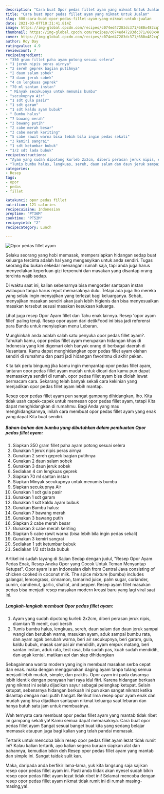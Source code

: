 ```yaml
---
description: "Cara buat Opor pedas fillet ayam yang nikmat Untuk Jualan"
title: "Cara buat Opor pedas fillet ayam yang nikmat Untuk Jualan"
slug: 600-cara-buat-opor-pedas-fillet-ayam-yang-nikmat-untuk-jualan
date: 2021-03-07T10:31:41.814Z
image: https://img-global.cpcdn.com/recipes/c074ed47283dc371/680x482cq70/opor-pedas-fillet-ayam-foto-resep-utama.jpg
thumbnail: https://img-global.cpcdn.com/recipes/c074ed47283dc371/680x482cq70/opor-pedas-fillet-ayam-foto-resep-utama.jpg
cover: https://img-global.cpcdn.com/recipes/c074ed47283dc371/680x482cq70/opor-pedas-fillet-ayam-foto-resep-utama.jpg
author: Roy Day
ratingvalue: 4.9
reviewcount: 7
recipeingredient:
- "350 gram fillet paha ayam potong sesuai selera"
- "1 jeruk nipis peras airnya"
- "2 sereh geprek bagian putihnya"
- "2 daun salam sobek"
- "3 daun jeruk sobek"
- "4 cm lengkuas geprek"
- "70 ml santan instan"
- " Minyak secukupnya untuk menumis bumbu"
- "secukupnya Air"
- "1 sdt gula pasir"
- "1 sdt garam"
- "1 sdt kaldu ayam bubuk"
- " Bumbu halus"
- "7 bawang merah"
- "3 bawang putih"
- "2 cabe merah besar"
- "3 cabe merah keriting"
- "5 cabe rawit warna bisa lebih bila ingin pedas sekali"
- "3 kemiri sangrai"
- "1 sdt ketumbar bubuk"
- "1/2 sdt lada bubuk"
recipeinstructions:
- "Ayam yang sudah dipotong kurleb 2x2cm, diberi perasan jeruk nipis, diamkan 15 menit, cuci bersih"
- "Tumis bumbu halus, lengkuas, sereh, daun salam dan daun jeruk sampai wangi dan berubah warna, masukan ayam, aduk sampai bumbu rata, dan ayam agak berubah warna, beri air secukupnya, beri garam, gula, kaldu bubuk, masak sampai air mendidih, ayam empuk matang, beri santan instan, aduk rata, test rasa, bila sudah pas, kuah sudah mendidih, dan agak kental, matikan api dan siap dihidangkan"
categories:
- Resep
tags:
- opor
- pedas
- fillet

katakunci: opor pedas fillet 
nutrition: 121 calories
recipecuisine: Indonesian
preptime: "PT36M"
cooktime: "PT52M"
recipeyield: "2"
recipecategory: Lunch

---
```



![Opor pedas fillet ayam](https://img-global.cpcdn.com/recipes/c074ed47283dc371/680x482cq70/opor-pedas-fillet-ayam-foto-resep-utama.jpg)

Selaku seorang yang hobi memasak, mempersiapkan hidangan sedap buat keluarga tercinta adalah hal yang mengasyikan untuk anda sendiri. Tugas seorang ibu bukan sekedar menangani rumah saja, tapi anda juga harus menyediakan keperluan gizi terpenuhi dan masakan yang disantap orang tercinta wajib sedap.

Di waktu  saat ini, kalian sebenarnya bisa mengorder santapan instan walaupun tanpa harus repot memasaknya dulu. Tetapi ada juga lho mereka yang selalu ingin menyajikan yang terlezat bagi keluarganya. Sebab, menyajikan masakan sendiri akan jauh lebih higienis dan bisa menyesuaikan masakan tersebut sesuai masakan kesukaan keluarga. 

Lihat juga resep Opor Ayam fillet dan Tahu enak lainnya. Resep &#39;opor ayam fillet&#39; paling teruji. Resep opor ayam dari detikFood ini bisa jadi referensi para Bunda untuk menyiapkan menu Lebaran.

Mungkinkah anda adalah salah satu penyuka opor pedas fillet ayam?. Tahukah kamu, opor pedas fillet ayam merupakan hidangan khas di Indonesia yang kini digemari oleh banyak orang di berbagai daerah di Nusantara. Kamu dapat menghidangkan opor pedas fillet ayam olahan sendiri di rumahmu dan pasti jadi hidangan favoritmu di akhir pekan.

Kita tak perlu bingung jika kamu ingin menyantap opor pedas fillet ayam, lantaran opor pedas fillet ayam mudah untuk dicari dan kamu pun dapat memasaknya sendiri di rumah. opor pedas fillet ayam bisa diolah lewat bermacam cara. Sekarang telah banyak sekali cara kekinian yang menjadikan opor pedas fillet ayam lebih mantap.

Resep opor pedas fillet ayam pun sangat gampang dihidangkan, lho. Kita tidak usah capek-capek untuk memesan opor pedas fillet ayam, tetapi Kita dapat menghidangkan di rumahmu. Bagi Anda yang mau menghidangkannya, inilah cara membuat opor pedas fillet ayam yang enak yang dapat Kita buat sendiri.

<!--inarticleads1-->

##### Bahan-bahan dan bumbu yang dibutuhkan dalam pembuatan Opor pedas fillet ayam:

1. Siapkan 350 gram fillet paha ayam potong sesuai selera
1. Gunakan 1 jeruk nipis peras airnya
1. Gunakan 2 sereh geprek bagian putihnya
1. Gunakan 2 daun salam sobek
1. Gunakan 3 daun jeruk sobek
1. Sediakan 4 cm lengkuas geprek
1. Siapkan 70 ml santan instan
1. Siapkan  Minyak secukupnya untuk menumis bumbu
1. Siapkan secukupnya Air
1. Gunakan 1 sdt gula pasir
1. Gunakan 1 sdt garam
1. Gunakan 1 sdt kaldu ayam bubuk
1. Gunakan  Bumbu halus:
1. Gunakan 7 bawang merah
1. Gunakan 3 bawang putih
1. Siapkan 2 cabe merah besar
1. Gunakan 3 cabe merah keriting
1. Siapkan 5 cabe rawit warna (bisa lebih bila ingin pedas sekali)
1. Gunakan 3 kemiri sangrai
1. Sediakan 1 sdt ketumbar bubuk
1. Sediakan 1/2 sdt lada bubuk


Artikel ini sudah tayang di Sajian Sedap dengan judul, &#34;Resep Opor Ayam Pedas Enak, Resep Aneka Opor yang Cocok Untuk Teman Menyantap Ketupat&#34;. Opor ayam is an Indonesian dish from Central Java consisting of chicken cooked in coconut milk. The spice mixture (bumbu) includes galangal, lemongrass, cinnamon, tamarind juice, palm sugar, coriander, cumin, candlenut, garlic, shallot, and pepper. Resep ayam fillet masakan pedas bisa menjadi resep masakan modern kreasi baru yang lagi viral saat ini. 

<!--inarticleads2-->

##### Langkah-langkah membuat Opor pedas fillet ayam:

1. Ayam yang sudah dipotong kurleb 2x2cm, diberi perasan jeruk nipis, diamkan 15 menit, cuci bersih
1. Tumis bumbu halus, lengkuas, sereh, daun salam dan daun jeruk sampai wangi dan berubah warna, masukan ayam, aduk sampai bumbu rata, dan ayam agak berubah warna, beri air secukupnya, beri garam, gula, kaldu bubuk, masak sampai air mendidih, ayam empuk matang, beri santan instan, aduk rata, test rasa, bila sudah pas, kuah sudah mendidih, dan agak kental, matikan api dan siap dihidangkan


Sebagaimana wanita modern yang ingin membuat masakan serba cepat dan enak. maka dengan menggunakan daging ayam tanpa tulang semua menjadi lebih mudah, simple, dan praktis. Opor ayam ini pada dasarnya lebih identik dengan perayaan hari raya idul fitri. Karena hidangan berkuah yang nikmat ini selalu dijadikan sayur sebagai pelengkap ketupat. Selain ketupat, sebenarnya hidangan berkuah ini pun akan sangat nikmat ketika disantap dengan nasi putih hangat. Berikut lima resep opor ayam enak dan mudah yang bisa dijadikan santapan nikmat keluarga saat lebaran dan hanya butuh satu jam untuk membuatnya. 

Wah ternyata cara membuat opor pedas fillet ayam yang mantab tidak ribet ini gampang sekali ya! Kamu semua dapat memasaknya. Cara buat opor pedas fillet ayam Sangat sesuai banget buat kita yang sedang belajar memasak ataupun juga bagi kalian yang telah pandai memasak.

Tertarik untuk mencoba bikin resep opor pedas fillet ayam lezat tidak rumit ini? Kalau kalian tertarik, ayo kalian segera buruan siapkan alat dan bahannya, kemudian bikin deh Resep opor pedas fillet ayam yang mantab dan simple ini. Sangat taidak sulit kan. 

Maka, daripada anda berfikir lama-lama, yuk kita langsung saja sajikan resep opor pedas fillet ayam ini. Pasti anda tiidak akan nyesel sudah bikin resep opor pedas fillet ayam lezat tidak ribet ini! Selamat mencoba dengan resep opor pedas fillet ayam nikmat tidak rumit ini di rumah masing-masing,ya!.


